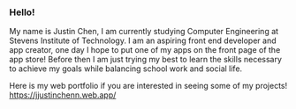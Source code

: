 ### Hello!

My name is Justin Chen, I am currently studying Computer Engineering at Stevens Institute of Technology.
I am an aspiring front end developer and app creator, one day I hope to put one of my apps on the front page of the app store!
Before then I am just trying my best to learn the skills necessary to achieve my goals while balancing school work and social life.

Here is my web portfolio if you are interested in seeing some of my projects!
https://jjustinchenn.web.app/

<!--
**juchen3637/juchen3637** is a ✨ _special_ ✨ repository because its `README.md` (this file) appears on your GitHub profile.

Here are some ideas to get you started:

- 🔭 I’m currently working on ...
- 🌱 I’m currently learning ...
- 👯 I’m looking to collaborate on ...
- 🤔 I’m looking for help with ...
- 💬 Ask me about ...
- 📫 How to reach me: ...
- 😄 Pronouns: ...
- ⚡ Fun fact: ...
-->
